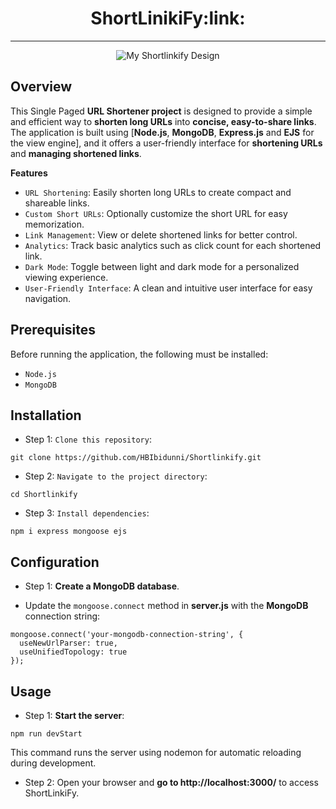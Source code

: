 <div align="center"><h1>ShortLinikiFy:link:</h1></div>

------------------------

<div align="center">
<img src="https://i.imgur.com/0iXMDac.jpg" alt="My Shortlinkify Design">
</div>

## __Overview__

This Single Paged __URL Shortener project__ is designed to provide a simple and efficient way to __shorten long URLs__ into __concise, easy-to-share links__. 
The application is built using [__Node.js__, __MongoDB__, __Express.js__ and __EJS__ for the view engine],
and it offers a user-friendly interface for __shortening URLs__ and __managing shortened links__.

__Features__
- `URL Shortening`: Easily shorten long URLs to create compact and shareable links.
- `Custom Short URLs`: Optionally customize the short URL for easy memorization.
- `Link Management`: View or delete shortened links for better control.
- `Analytics`: Track basic analytics such as click count for each shortened link.
- `Dark Mode`: Toggle between light and dark mode for a personalized viewing experience.
- `User-Friendly Interface`: A clean and intuitive user interface for easy navigation.

## Prerequisites
Before running the application, the following must be installed:
- `Node.js`
- `MongoDB`

## Installation
- Step 1: `Clone this repository`:

```
git clone https://github.com/HBIbidunni/Shortlinkify.git

```
- Step 2: `Navigate to the project directory`: 

```
cd Shortlinkify

```
- Step 3: `Install dependencies`: 

```
npm i express mongoose ejs

``` 

## Configuration
- Step 1: __Create a MongoDB database__.

- Update the `mongoose.connect` method in __server.js__ with the __MongoDB__ connection string:

```
mongoose.connect('your-mongodb-connection-string', {
  useNewUrlParser: true,
  useUnifiedTopology: true
});

```

## Usage
- Step 1: __Start the server__:

```
npm run devStart

```

This command runs the server using nodemon for automatic reloading during development.

- Step 2: Open your browser and __go to http://localhost:3000/__ to access ShortLinkiFy.
